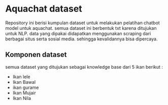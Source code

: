 # Aquachat dataset

Repository ini berisi kumpulan dataset untuk melakukan pelatihan chatbot model untuk aquachat. semua dataset ini berbentuk txt karena ditujukan untuk NLP.
data yang dipakai didapatkan menggunakan scraping dari berbagai situs serta sosial media. sehingga kevalidannya bisa dipercaya.

## Komponen dataset 
semua dataset yang ditujukan sebagai knowledge base dari 5 ikan berikut : 
- Ikan lele 
- Ikan Bawal 
- ikan gurame
- Ikan Mujair
- Ikan Nila

